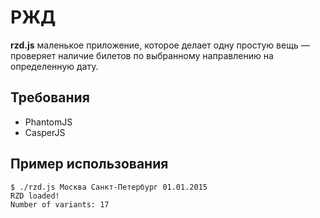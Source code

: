 # РЖД

**rzd.js** маленькое приложение, которое делает одну простую вещь — проверяет наличие билетов по выбранному направлению на определенную дату.

## Требования

* PhantomJS
* CasperJS

## Пример использования

```
$ ./rzd.js Москва Санкт-Петербург 01.01.2015
RZD loaded!
Number of variants: 17
```